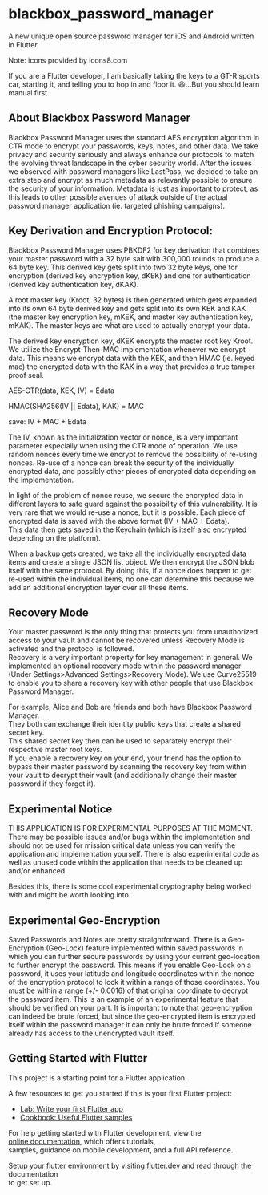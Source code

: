 # blackbox_password_manager

A new unique open source password manager for iOS and Android written in Flutter.

Note: icons provided by icons8.com 

If you are a Flutter developer, I am basically taking the keys to a GT-R sports car, starting it, and telling you to hop in and floor it. 😃...But you should learn manual first.

## About Blackbox Password Manager 

Blackbox Password Manager uses the standard AES encryption algorithm in CTR mode to encrypt your passwords, 
keys, notes, and other data.  We take privacy and security seriously and always enhance 
our protocols to match the evolving threat landscape in the cyber security world.  After the issues 
we observed with password managers like LastPass, we decided to take an extra step and encrypt as 
much metadata as relevantly possible to ensure the security of your information.  Metadata is just as
important to protect, as this leads to other possible avenues of attack outside of the actual 
password manager application (ie. targeted phishing campaigns).

## Key Derivation and Encryption Protocol:

Blackbox Password Manager uses PBKDF2 for key derivation that combines 
your master password with a 32 byte salt with 300,000 rounds 
to produce a 64 byte key.  This derived key gets split into two 32 byte keys,
one for encryption (derived key encryption key, dKEK) and one for authentication 
(derived key authentication key, dKAK).

A root master key (Kroot, 32 bytes) is then generated which gets expanded into its own 64 byte 
derived key and gets split into its own KEK and KAK (the master key encryption key, mKEK, and 
master key authentication key, mKAK).  The master keys are what are used to actually encrypt your data.

The derived key encryption key, dKEK encrypts the master root key Kroot.  We utilize the 
Encrypt-Then-MAC implementation whenever we encrypt data.  This means we encrypt data with the KEK,
and then HMAC (ie. keyed mac) the encrypted data with the KAK in a way that provides a true tamper proof seal.

AES-CTR(data, KEK, IV) = Edata

HMAC(SHA256(IV || Edata), KAK) = MAC 

save: IV + MAC + Edata

The IV, known as the initialization vector or nonce, is a very important parameter especially when 
using the CTR mode of operation.  We use random nonces every time we encrypt to remove the possibility
of re-using nonces.  Re-use of a nonce can break the security of the individually encrypted data, and 
possibly other pieces of encrypted data depending on the implementation.

In light of the problem of nonce reuse, we secure the encrypted data in different layers to safe guard
against the possibility of this vulnerability. It is very rare that we would re-use a nonce, but it is 
possible.  Each piece of encrypted data is saved with the above format (IV + MAC + Edata).  
This data then gets saved in the Keychain (which is itself also encrypted depending on the platform).

When a backup gets created, we take all the individually encrypted data items and create a single
JSON list object.  We then encrypt the JSON blob itself with the same protocol.  By doing this, if a nonce
does happen to get re-used within the individual items, no one can determine this because we add an 
additional encryption layer over all these items.

## Recovery Mode

Your master password is the only thing that protects you from unauthorized access to your vault and 
cannot be recovered unless Recovery Mode is activated and the protocol is followed.  
Recovery is a very important property for key management in general.
We implemented an optional recovery mode within the password manager
(Under Settings>Advanced Settings>Recovery Mode).  We use Curve25519 to enable you to share a
recovery key with other people that use Blackbox Password Manager.  

For example, Alice and Bob are friends and both have Blackbox Password Manager.  
They both can exchange their identity public keys that create a shared secret key.  
This shared secret key then can be used to separately encrypt their respective master root keys.  
If you enable a recovery key on your end, your friend has the option 
to bypass their master password by scanning the recovery key from within your vault to decrypt their vault 
(and additionally change their master password if they forget it).


## Experimental Notice

THIS APPLICATION IS FOR EXPERIMENTAL PURPOSES AT THE MOMENT.  There may be possible issues and/or bugs
within the implementation and should not be used for mission critical data unless you can verify
the application and implementation yourself.  There is also experimental code as well as unused code 
within the application that needs to be cleaned up and/or enhanced.

Besides this, there is some cool experimental cryptography being worked with and might be worth looking into.

## Experimental Geo-Encryption

Saved Passwords and Notes are pretty straightforward.  There is a Geo-Encryption (Geo-Lock) feature 
implemented within saved passwords in which you can further secure passwords by using your current geo-location
to further encrypt the password.  This means if you enable Geo-Lock on a password, it uses your 
latitude and longitude coordinates within the nonce of the encryption protocol to lock it within a 
range of those coordinates.  You must be within a range (+/- 0.0016) of that original coordinate to 
decrypt the password item.  This is an example of an experimental feature that should be verified on your part.  It is 
important to note that geo-encryption can indeed be brute forced, but since the geo-encrypted item
is encrypted itself within the password manager it can only be brute forced if someone already has access
to the unencrypted vault itself.


## Getting Started with Flutter                                                               
                                                                                        
This project is a starting point for a Flutter application.                                   
                                                                                              
A few resources to get you started if this is your first Flutter project:                     
                                                                                              
- [Lab: Write your first Flutter app](https://docs.flutter.dev/get-started/codelab)           
- [Cookbook: Useful Flutter samples](https://docs.flutter.dev/cookbook)                       
                                                                                              
For help getting started with Flutter development, view the                                   
[online documentation](https://docs.flutter.dev/), which offers tutorials,                    
samples, guidance on mobile development, and a full API reference.                            
                                                                                              
Setup your flutter environment by visiting flutter.dev and read through the documentation     
to get set up.                                                                                
